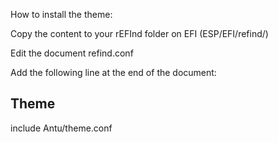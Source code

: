 How to install the theme:

Copy the content to your rEFInd folder on EFI (ESP/EFI/refind/)

Edit the document refind.conf

Add the following line at the end of the document:
## Theme
include Antu/theme.conf
